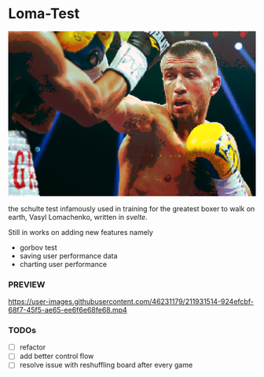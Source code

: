 # Loma-Test

![lomachenko](./media/loma-pixelicious.png) 

the schulte test infamously used in training for the greatest boxer
to walk on earth, Vasyl Lomachenko, written in *svelte*.

Still in works on adding new features namely
+ gorbov test
+ saving user performance data
+ charting user performance

### PREVIEW


https://user-images.githubusercontent.com/46231179/211931514-924efcbf-68f7-45f5-ae65-ee6f6e68fe68.mp4

### TODOs

- [ ] refactor
- [ ] add better control flow
- [ ] resolve issue with reshuffling board after every game
